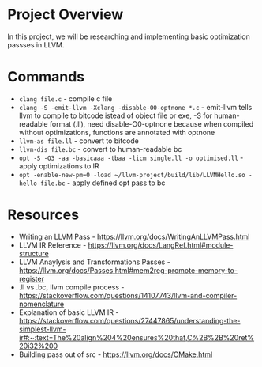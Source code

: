 # Project Overview
In this project, we will be researching and implementing basic optimization passses in LLVM.

# Commands
- `clang file.c` - compile c file
- `clang -S -emit-llvm -Xclang -disable-O0-optnone *.c` - emit-llvm tells llvm to compile to bitcode istead of object file or exe, -S for human-readable format (.ll), need disable-O0-optnone because when compiled without optimizations, functions are annotated with optnone
- `llvm-as file.ll` - convert to bitcode
- `llvm-dis file.bc` - convert to human-readable bc
- `opt -S -O3 -aa -basicaaa -tbaa -licm single.ll -o optimised.ll` - apply optimizations to IR
- `opt -enable-new-pm=0 -load ~/llvm-project/build/lib/LLVMHello.so -hello file.bc` - apply defined opt pass to bc

# Resources
- Writing an LLVM Pass - https://llvm.org/docs/WritingAnLLVMPass.html
- LLVM IR Reference - https://llvm.org/docs/LangRef.html#module-structure
- LLVM Anaylysis and Transformations Passes - https://llvm.org/docs/Passes.html#mem2reg-promote-memory-to-register
- .ll vs .bc, llvm compile process - https://stackoverflow.com/questions/14107743/llvm-and-compiler-nomenclature
- Explanation of basic LLVM IR - https://stackoverflow.com/questions/27447865/understanding-the-simplest-llvm-ir#:~:text=The%20align%204%20ensures%20that,C%2B%2B%20ret%20i32%200
- Building pass out of src - https://llvm.org/docs/CMake.html
